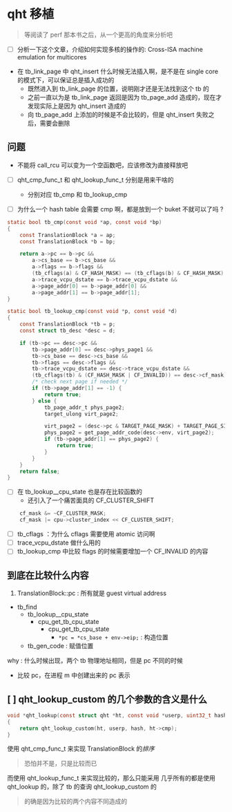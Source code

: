 # qht 移植
> 等阅读了 perf 那本书之后，从一个更高的角度来分析吧

- [ ] 分析一下这个文章，介绍如何实现多核的操作的: Cross-ISA machine emulation for multicores

- 在 tb_link_page 中 qht_insert 什么时候无法插入啊，是不是在 single core 的模式下，可以保证总是插入成功的
  - 既然进入到 tb_link_page 的位置，说明刚才还是无法找到这个 tb 的
  - 之前一直以为是 tb_link_page 返回是因为 tb_page_add 造成的，现在才发现实际上是因为 qht_insert 造成的
  - 向 tb_page_add 上添加的时候是不会比较的，但是 qht_insert 失败之后，需要会删除

## 问题
- 不能将 call_rcu 可以变为一个空函数吧，应该修改为直接释放吧

- [ ] qht_cmp_func_t 和 qht_lookup_func_t 分别是用来干啥的
  - 分别对应 tb_cmp 和 tb_lookup_cmp

- [ ] 为什么一个 hash table 会需要 cmp 啊，都是放到一个 buket 不就可以了吗 ?

```c
static bool tb_cmp(const void *ap, const void *bp)
{
    const TranslationBlock *a = ap;
    const TranslationBlock *b = bp;

    return a->pc == b->pc &&
        a->cs_base == b->cs_base &&
        a->flags == b->flags &&
        (tb_cflags(a) & CF_HASH_MASK) == (tb_cflags(b) & CF_HASH_MASK) &&
        a->trace_vcpu_dstate == b->trace_vcpu_dstate &&
        a->page_addr[0] == b->page_addr[0] &&
        a->page_addr[1] == b->page_addr[1];
}

static bool tb_lookup_cmp(const void *p, const void *d)
{
    const TranslationBlock *tb = p;
    const struct tb_desc *desc = d;

    if (tb->pc == desc->pc &&
        tb->page_addr[0] == desc->phys_page1 &&
        tb->cs_base == desc->cs_base &&
        tb->flags == desc->flags &&
        tb->trace_vcpu_dstate == desc->trace_vcpu_dstate &&
        (tb_cflags(tb) & (CF_HASH_MASK | CF_INVALID)) == desc->cf_mask) {
        /* check next page if needed */
        if (tb->page_addr[1] == -1) {
            return true;
        } else {
            tb_page_addr_t phys_page2;
            target_ulong virt_page2;

            virt_page2 = (desc->pc & TARGET_PAGE_MASK) + TARGET_PAGE_SIZE;
            phys_page2 = get_page_addr_code(desc->env, virt_page2);
            if (tb->page_addr[1] == phys_page2) {
                return true;
            }
        }
    }
    return false;
}
```

- [ ] 在 tb_lookup__cpu_state 也是存在比较函数的
  - 还引入了一个痛苦面具的 CF_CLUSTER_SHIFT
```c
    cf_mask &= ~CF_CLUSTER_MASK;
    cf_mask |= cpu->cluster_index << CF_CLUSTER_SHIFT;
```
- [ ] tb_cflags ：为什么 cflags 需要使用 atomic 访问啊
- [ ] trace_vcpu_dstate 做什么用的
- [ ] tb_lookup_cmp 中比较 flags 的时候需要增加一个 CF_INVALID 的内容

## 到底在比较什么内容
1. TranslationBlock::pc : 所有就是 guest virtual address

- tb_find
  - tb_lookup__cpu_state
    - cpu_get_tb_cpu_state
      - cpu_get_tb_cpu_state
        - `*pc = *cs_base + env->eip;` : 构造位置
  - tb_gen_code : 赋值位置

why : 什么时候出现，两个 tb 物理地址相同，但是 pc 不同的时候
  - 比较 pc，在进程 m 中创建出来的 pc 表示


## [ ] qht_lookup_custom 的几个参数的含义是什么
```c
void *qht_lookup(const struct qht *ht, const void *userp, uint32_t hash)
{
    return qht_lookup_custom(ht, userp, hash, ht->cmp);
}
```

使用 qht_cmp_func_t 来实现 TranslationBlock 的*排序*
> 恐怕并不是，只是比较而已

而使用 qht_lookup_func_t 来实现比较的，那么只能采用
几乎所有的都是使用 qht_lookup 的，除了 tb 的查询 qht_lookup_custom 的
> 的确是因为比较的两个内容不同造成的
